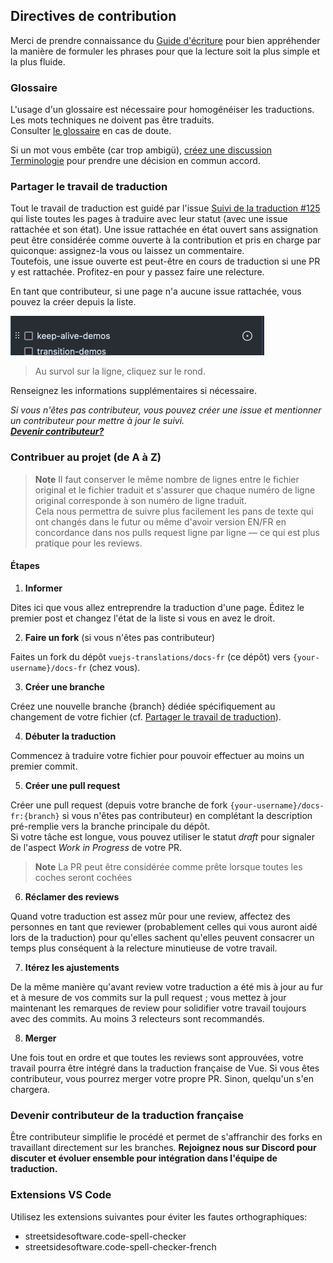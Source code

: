 ## Directives de contribution

Merci de prendre connaissance du [Guide d'écriture](https://github.com/edimitchel/docs-fr/blob/main/.github/contributing/writing-guide.md) pour bien appréhender la manière de formuler les phrases pour que la lecture soit la plus simple et la plus fluide.

### Glossaire

L'usage d'un glossaire est nécessaire pour homogénéiser les traductions.
Les mots techniques ne doivent pas être traduits.  
Consulter [le glossaire](https://github.com/edimitchel/docs-fr/wiki/Glossaire) en cas de doute.

Si un mot vous embête (car trop ambigü), [créez une discussion Terminologie](https://github.com/edimitchel/docs-fr/discussions/categories/terminologie) pour prendre une décision en commun accord.

### Partager le travail de traduction

Tout le travail de traduction est guidé par l'issue [Suivi de la traduction #125](https://github.com/vuejs-translations/docs-fr/issues/125) qui liste toutes les pages à traduire avec leur statut (avec une issue rattachée et son état).
Une issue rattachée en état ouvert sans assignation peut être considérée comme ouverte à la contribution et pris en charge par quiconque: assignez-la vous ou laissez un commentaire.  
Toutefois, une issue ouverte est peut-être en cours de traduction si une PR y est rattachée. Profitez-en pour y passez faire une relecture. 

En tant que contributeur, si une page n'a aucune issue rattachée, vous pouvez la créer depuis la liste.

![créer une issue depuis une check-box](.github/contributing/create-your-issue-work.png)
> Au survol sur la ligne, cliquez sur le rond.

Renseignez les informations supplémentaires si nécessaire.

*Si vous n'êtes pas contributeur, vous pouvez créer une issue et mentionner un contributeur pour mettre à jour le suivi.  
**[Devenir contributeur?](#devenir-contributeur-de-la-traduction-française)***

### Contribuer au projet (de A à Z)

> **Note**
Il faut conserver le même nombre de lignes entre le fichier original et le fichier traduit et s'assurer que chaque numéro de ligne original corresponde à son numéro de ligne traduit.  
Cela nous permettra de suivre plus facilement les pans de texte qui ont changés dans le futur ou même d'avoir version EN/FR en concordance dans nos pulls request ligne par ligne — ce qui est plus pratique pour les reviews.

#### Étapes

1. **Informer**

Dites ici que vous allez entreprendre la traduction d'une page. Éditez le premier post et changez l'état de la liste si vous en avez le droit.

2. **Faire un fork** (si vous n'êtes pas contributeur)

Faites un fork du dépôt `vuejs-translations/docs-fr` (ce dépôt) vers `{your-username}/docs-fr` (chez vous).

3. **Créer une branche**

Créez une nouvelle branche {branch} dédiée spécifiquement au changement de votre fichier (cf. [Partager le travail de traduction](#partager-le-travail-de-traduction)).

4. **Débuter la traduction**

Commencez à traduire votre fichier pour pouvoir effectuer au moins un premier commit.

5. **Créer une pull request**

Créer une pull request (depuis votre branche de fork `{your-username}/docs-fr:{branch}` si vous n'êtes pas contributeur) en complétant la description pré-remplie vers la  branche principale du dépôt.  
Si votre tâche est longue, vous pouvez utiliser le statut _draft_ pour signaler de l'aspect _Work in Progress_ de votre PR.

> **Note**
> La PR peut être considérée comme prête lorsque toutes les coches seront cochées

6. **Réclamer des reviews**

Quand votre traduction est assez mûr pour une review, affectez des personnes en tant que reviewer (probablement celles qui vous auront aidé lors de la traduction) pour qu'elles sachent qu'elles peuvent consacrer un temps plus conséquent à la relecture minutieuse de votre travail.

7. **Itérez les ajustements**

De la même manière qu'avant review votre traduction a été mis à jour au fur et à mesure de vos commits sur la pull request ; vous mettez à jour maintenant les remarques de review pour solidifier votre travail toujours avec des commits. Au moins 3 relecteurs sont recommandés.

8. **Merger**

Une fois tout en ordre et que toutes les reviews sont approuvées, votre travail pourra être intégré dans la traduction française de Vue.
Si vous êtes contributeur, vous pourrez merger votre propre PR. Sinon, quelqu'un s'en chargera.


### Devenir contributeur de la traduction française

Être contributeur simplifie le procédé et permet de s'affranchir des forks en travaillant directement sur les branches. **Rejoignez nous sur Discord pour discuter et évoluer ensemble pour intégration dans l'équipe de traduction.**

### Extensions VS Code

Utilisez les extensions suivantes pour éviter les fautes orthographiques:

- streetsidesoftware.code-spell-checker
- streetsidesoftware.code-spell-checker-french
